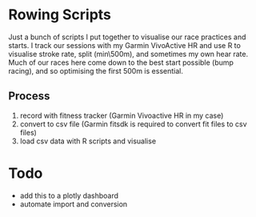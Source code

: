 # Rowing Scripts
Just a bunch of scripts I put together to visualise our race practices and starts. 
I track our sessions with my Garmin VivoActive HR and use R to visualise stroke rate, split (min\500m), and sometimes my own hear rate. Much of our races here come down to the best start possible (bump racing), and so optimising the first 500m is essential.

## Process
1) record with fitness tracker (Garmin Vivoactive HR in my case)
2) convert to csv file (Garmin fitsdk is required to convert fit files to csv files)
3) load csv data with R scripts and visualise

# Todo
- add this to a plotly dashboard 
- automate import and conversion
